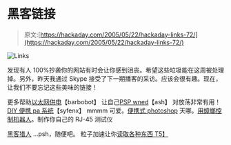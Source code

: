 # 黑客链接

> 原文:[https://hackaday.com/2005/05/22/hackaday-links-72/](https://hackaday.com/2005/05/22/hackaday-links-72/)

![Links](img/a620e31330829292378d8fa7bb003272.png)

发现有人 100%抄袭你的网站有时会让你感到沮丧。希望这些垃圾能在这周被处理掉。另外，昨天我通过 Skype 接受了下一期播客的采访。应该会很有趣。现在，让我们不要忘记这些美味的链接！

更多帮助[以太网供电](http://www.nycwireless.net/poe/)【barbobot】
让自己[PSP wned](http://nycpsp.proboards28.com/index.cgi?board=general&action=display&num=1116649060)【ash】
对放荡非常有用！ [DIY 便携 pa 系统](http://www.sys9.net/pasystem/)【syfenx】
mmmm 可爱。[便携式 photoshop](http://www.sys9.net/portps.php)
天哪。[用蟑螂控制机器人](http://www.conceptlab.com/control/)。制作你自己的 RJ-45 测试仪

[黑客猎人](http://www.businessweek.com/magazine/content/05_22/b3935001_mz001.htm?chan=tc) …psh，随便吧。
粒子加速让你[读取各种东西
T5】](http://www.newsday.com/news/science/wire/sns-ap-archimedes-manuscript,0,5175576.story?coll=sns-ap-science-headlines)